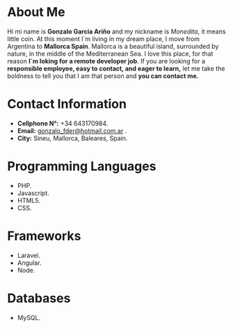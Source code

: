 # About Me #
Hi mi name is **Gonzalo Garcia Ariño** and my nickname is *Monedita*, it means little coin. At this moment I´m living in my dream place, I move from Argentina to **Mallorca Spain**. Mallorca is a beautiful island, surrounded by nature, in the middle of the Mediterranean Sea.
I love this place, for that reason **I´m loking for a remote developer job**. If you are looking for a **responsible employee, easy to contact, and eager to learn,** let me take the boldness to tell you that I am that person and **you can contact me.**

# Contact Information #
* **Cellphone N°:** +34 643170984.
* **Email:** gonzalo_fder@hotmail.com.ar .
* **City:** Sineu, Mallorca, Baleares, Spain.

# Programming Languages #
* PHP.
* Javascript.
* HTML5.
* CSS.

# Frameworks #
* Laravel.
* Angular.
* Node.

# Databases #
* MySQL.
